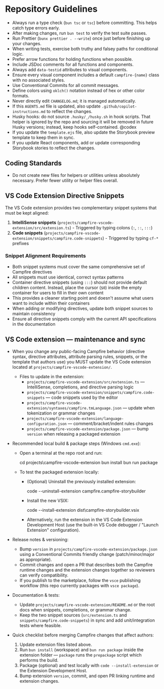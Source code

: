 # Repository Guidelines

- Always run a type check (`bun tsc` or `tsc`) before committing. This helps catch type errors early.
- After making changes, run `bun test` to verify the test suite passes.
- Run Prettier (`bunx prettier . --write`) once just before finishing up your changes.
- When writing tests, exercise both truthy and falsey paths for conditional logic.
- Prefer arrow functions for holding functions when possible.
- Include JSDoc comments for all functions and components.
- Always add `data-testid` attributes to visual components.
- Ensure every visual component includes a default `campfire-{name}` class with no associated styles.
- Use Conventional Commits for all commit messages.
- Define colors using `oklch()` notation instead of hex or other color formats.
- Never directly edit `CHANGELOG.md`; it is managed automatically.
- If this `AGENTS.md` file is updated, also update `.github/copilot-instructions.md` to reflect the changes.
- Husky hooks: do not source `.husky/_/husky.sh` in hook scripts. That helper is ignored by the repo and sourcing it will be removed in future Husky versions; instead, keep hooks self-contained. @codex
- If you update the `template.ejs` file, also update the Storybook preview template to keep them in sync.
- If you update React components, add or update corresponding Storybook stories to reflect the changes.

## Coding Standards

- Do not create new files for helpers or utilities unless absolutely necessary. Prefer fewer utility or helper files overall.

## VS Code Extension Directive Snippets

The VS Code extension provides two complementary snippet systems that must be kept aligned:

1. **IntelliSense snippets** (`projects/campfire-vscode-extension/src/extension.ts`) - Triggered by typing colons (`:`, `::`, `:::`)
2. **Code snippets** (`projects/campfire-vscode-extension/snippets/campfire.code-snippets`) - Triggered by typing `cf-*` prefixes

### Snippet Alignment Requirements

- Both snippet systems must cover the same comprehensive set of Campfire directives
- All snippets must use identical, correct syntax patterns
- Container directive snippets (using `:::`) should not provide default children content. Instead, place the cursor (`$0`) inside the empty container for users to fill in their own content
- This provides a cleaner starting point and doesn't assume what users want to include within their containers
- When adding or modifying directives, update both snippet sources to maintain consistency
- Ensure all directive snippets comply with the current API specifications in the documentation

## VS Code extension — maintenance and sync

- When you change any public-facing Campfire behavior (directive syntax, directive attributes, attribute parsing rules, snippets, or the template that authors use) you MUST update the VS Code extension located at `projects/campfire-vscode-extension/`.
  - Files to update in the extension:
    - `projects/campfire-vscode-extension/src/extension.ts` — IntelliSense, completions, and directive parsing logic
    - `projects/campfire-vscode-extension/snippets/campfire.code-snippets` — code snippets used by the editor
    - `projects/campfire-vscode-extension/syntaxes/campfire.tmLanguage.json` — update when tokenization or grammar changes
    - `projects/campfire-vscode-extension/language-configuration.json` — comment/bracket/indent rules changes
    - `projects/campfire-vscode-extension/package.json` — bump `version` when releasing a packaged extension

- Recommended local build & package steps (Windows `cmd.exe`):
  - Open a terminal at the repo root and run:

    cd projects\campfire-vscode-extension
    bun install
    bun run package

  - To test the packaged extension locally:
    - (Optional) Uninstall the previously installed extension:

      code --uninstall-extension campfire.campfire-storybuilder

    - Install the new VSIX:

      code --install-extension dist\campfire-storybuilder.vsix

    - Alternatively, run the extension in the VS Code Extension Development Host (use the built-in VS Code debugger / "Launch Extension" configuration).

- Release notes & versioning:
  - Bump `version` in `projects/campfire-vscode-extension/package.json` using a Conventional Commits friendly change (patch/minor/major as appropriate).
  - Commit changes and open a PR that describes both the Campfire runtime changes and the extension changes together so reviewers can verify compatibility.
  - If you publish to the marketplace, follow the `vsce` publishing workflow (this repo currently packages with `vsce package`).

- Documentation & tests:
  - Update `projects/campfire-vscode-extension/README.md` or the root docs when snippets, completions, or grammar change.
  - Keep the two snippet sources (`src/extension.ts` and `snippets/campfire.code-snippets`) in sync and add unit/integration tests where feasible.

- Quick checklist before merging Campfire changes that affect authors:
  1. Update extension files listed above.
  2. Run `bun install` (workspace) and `bun run package` inside the extension folder — `package` runs the `prepackage` script which performs the build.
  3. Package (optional) and test locally with `code --install-extension` or the Extension Development Host.
  4. Bump extension `version`, commit, and open PR linking runtime and extension changes.
